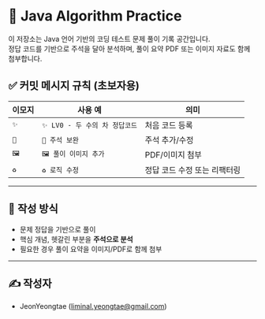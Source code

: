 # 🧠 Java Algorithm Practice

이 저장소는 Java 언어 기반의 코딩 테스트 문제 풀이 기록 공간입니다.  
정답 코드를 기반으로 주석을 달아 분석하며, 풀이 요약 PDF 또는 이미지 자료도 함께 첨부합니다.


## ✅ 커밋 메시지 규칙 (초보자용)

| 이모지 | 사용 예 | 의미 |
|--------|----------|------|
| `✨` | `✨ LV0 - 두 수의 차 정답코드` | 처음 코드 등록 |
| `💬` | `💬 주석 보완` | 주석 추가/수정 |
| `🖼️` | `🖼️ 풀이 이미지 추가` | PDF/이미지 첨부 |
| `♻️` | `♻️ 로직 수정` | 정답 코드 수정 또는 리팩터링 |

---

## 📝 작성 방식

- 문제 정답을 기반으로 풀이
- 핵심 개념, 헷갈린 부분을 **주석으로 분석**
- 필요한 경우 풀이 요약을 이미지/PDF로 함께 첨부

---

## ✍️ 작성자

- JeonYeongtae (liminal.yeongtae@gmail.com)
